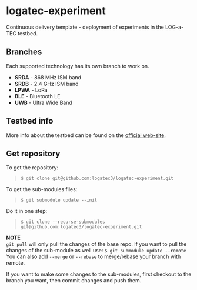 # logatec-experiment

Continuous delivery template - deployment of experiments in the LOG-a-TEC testbed.

## Branches

Each supported technology has its own branch to work on.

* **SRDA** - 868 MHz ISM band
* **SRDB** - 2.4 GHz ISM band
* **LPWA** - LoRa 
* **BLE** - Bluetooth LE
* **UWB** - Ultra Wide Band

## Testbed info

More info about the testbed can be found on the [official web-site](http://log-a-tec.eu/index.html "Official web-site").

## Get repository

To get the repository:
>```$ git clone git@github.com:logatec3/logatec-experiment.git```

To get the sub-modules files:
>```$ git submodule update --init```

Do it in one step:
>```$ git clone --recurse-submodules git@github.com:logatec3/logatec-experiment.git```

**NOTE** \
`git pull` will only pull the changes of the base repo.
If you want to pull the changes of the sub-module as well use: ```$ git submodule update --remote``` \
You can also add `--merge` or `--rebase` to merge/rebase your branch with remote.

If you want to make some changes to the sub-modules, first checkout to the branch you want, then commit changes and push them.
